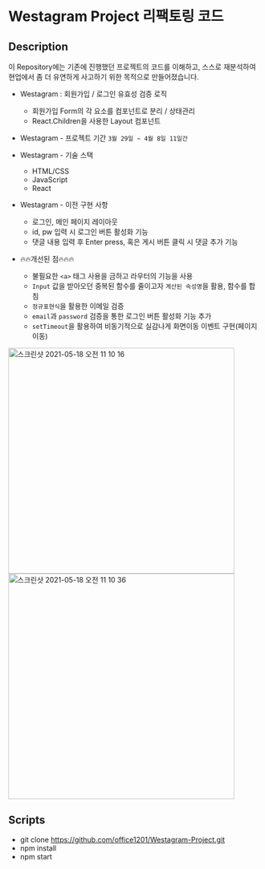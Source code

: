 # Westagram Project 리팩토링 코드

## Description

이 Repository에는 기존에 진행했던 프로젝트의 코드를 이해하고, 스스로 재분석하여 현업에서 좀 더 유연하게 사고하기 위한 목적으로 만들어졌습니다.

- Westagram : 회원가입 / 로그인 유효성 검증 로직

  - 회원가입 Form의 각 요소를 컴포넌트로 분리 / 상태관리
  - React.Children을 사용한 Layout 컴포넌트

- Westagram - 프로젝트 기간 `3월 29일 ~ 4월 8일 11일간`

- Westagram - 기술 스택

  - HTML/CSS
  - JavaScript
  - React

- Westagram - 이전 구현 사항

  - 로그인, 메인 페이지 레이아웃
  - id, pw 입력 시 로그인 버튼 활성화 기능
  - 댓글 내용 입력 후 Enter press, 혹은 게시 버튼 클릭 시 댓글 추가 기능

- 🔥🔥개선된 점🔥🔥🔥

  - 불필요한 `<a>` 태그 사용을 금하고 라우터의 기능을 사용
  - `Input` 값을 받아오던 중복된 함수를 줄이고자 `계산된 속성명`을 활용, 함수를 합침
  - `정규표현식`을 활용한 이메일 검증
  - `email`과 `password` 검증을 통한 로그인 버튼 활성화 기능 추가
  - `setTimeout`을 활용하여 비동기적으로 실감나게 화면이동 이벤트 구현(페이지 이동)

<div display="flex">
<img width="450" alt="스크린샷 2021-05-18 오전 11 10 16" src="https://user-images.githubusercontent.com/75716128/118580013-10ea4f00-b7ca-11eb-81e0-e3115f6097ed.png">
<img width="450" alt="스크린샷 2021-05-18 오전 11 10 36" src="https://user-images.githubusercontent.com/75716128/118580015-1182e580-b7ca-11eb-8c35-8d58686e13ed.png">
</div>

## Scripts

- git clone https://github.com/office1201/Westagram-Project.git
- npm install
- npm start
